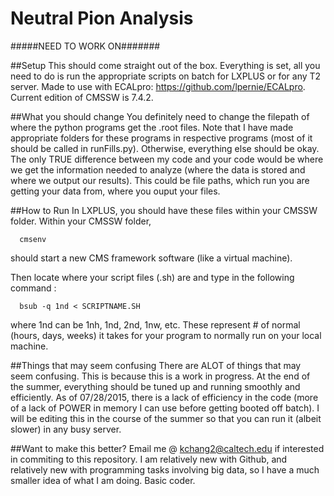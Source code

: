 # Neutral Pion Analysis
#####NEED TO WORK ON#######

##Setup
This should come straight out of the box. Everything is set, all you need to do is run the appropriate scripts on
batch for LXPLUS or for any T2 server.
Made to use with ECALpro: https://github.com/lpernie/ECALpro. Current edition of CMSSW is 7.4.2.

##What you should change
You definitely need to change the filepath of where the python programs get the .root files. Note that I have
made appropriate folders for these programs in respective programs (most of it should be called in runFills.py).
Otherwise, everything else should be okay. The only TRUE difference between my code and your code would be 
where we get the information needed to analyze (where the data is stored and where we output our results). This could be file paths, which run you are getting your data from, where you ouput your files.

##How to Run
In LXPLUS, you should have these files within your CMSSW folder. Within your CMSSW folder, 
```
  cmsenv
```
should start a new CMS framework software (like a virtual machine). 

Then locate where your script files (.sh) are and type in the following command :
```
  bsub -q 1nd < SCRIPTNAME.SH
```
where 1nd can be 1nh, 1nd, 2nd, 1nw, etc. These represent # of normal (hours, days, weeks) it takes for your program
to normally run on your local machine.

##Things that may seem confusing
There are ALOT of things that may seem confusing. This is because this is a work in progress. At the end of the 
summer, everything should be tuned up and running smoothly and efficiently. As of 07/28/2015, there is a lack of
efficiency in the code (more of a lack of POWER in memory I can use before getting booted off batch). I will be
editing this in the course of the summer so that you can run it (albeit slower) in any busy server.

##Want to make this better?
Email me @ kchang2@caltech.edu if interested in commiting to this repository. I am relatively new with Github, and relatively new with programming tasks involving big data, so I have a much smaller idea of what I am doing. Basic coder.
